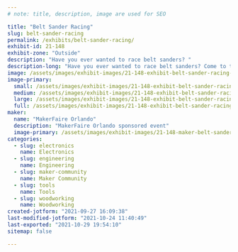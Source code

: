 ```yaml
---
# note: title, description, image are used for SEO

title: "Belt Sander Racing"
slug: belt-sander-racing
permalink: /exhibits/belt-sander-racing/
exhibit-id: 21-148
exhibit-zone: "Outside"
description: "Have you ever wanted to race belt sanders? "
description-long: "Have you ever wanted to race belt sanders? Come to this exhibit and see if you can beat your opponent as the belt sanders take off down the track."
image: /assets/images/exhibit-images/21-148-exhibit-belt-sander-racing-belt-sander-racing-large.jpg
image-primary: 
  small: /assets/images/exhibit-images/21-148-exhibit-belt-sander-racing-belt-sander-racing-small.jpg
  medium: /assets/images/exhibit-images/21-148-exhibit-belt-sander-racing-belt-sander-racing-medium.jpg
  large: /assets/images/exhibit-images/21-148-exhibit-belt-sander-racing-belt-sander-racing-large.jpg
  full: /assets/images/exhibit-images/21-148-exhibit-belt-sander-racing-belt-sander-racing-full.jpg
maker: 
  name: "MakerFaire Orlando"
  description: "MakerFaire Orlando sponsored event"
  image-primary: /assets/images/exhibit-images/21-148-maker-belt-sander-racing-download-medium.png
categories: 
  - slug: electronics
    name: Electronics
  - slug: engineering
    name: Engineering
  - slug: maker-community
    name: Maker Community
  - slug: tools
    name: Tools
  - slug: woodworking
    name: Woodworking
created-jotform: "2021-09-27 16:09:38"
last-modified-jotform: "2021-10-24 11:40:49"
last-exported: "2021-10-29 19:54:10"
sitemap: false

---
```

